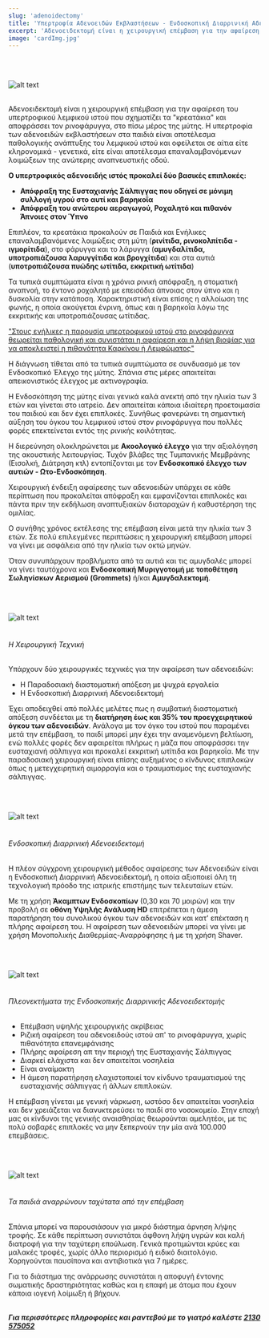 ```yaml
---
slug: 'adenoidectomy'
title: 'Υπερτροφία Αδενοειδών Εκβλαστήσεων - Ενδοσκοπική Διαρρινική Αδενοειδεκτομή'
excerpt: 'Αδενοειδεκτομή είναι η χειρουργική επέμβαση για την αφαίρεση του υπερτροφικού λεμφικού ιστού που σχηματίζει τα "κρεατάκια".'
image: 'cardImg.jpg'
---
```

<br/>
<br/>

![alt text](cardImg.jpg)
<br/>
<br/>

Αδενοειδεκτομή είναι η χειρουργική επέμβαση για την αφαίρεση του υπερτροφικού λεμφικού ιστού που σχηματίζει τα "κρεατάκια" και αποφράσσει τον ρινοφάρυγγα, στο πίσω μέρος της μύτης.
Η υπερτροφία των αδενοειδών εκβλαστήσεων στα παιδιά είναι αποτέλεσμα παθολογικής ανάπτυξης του λεμφικού ιστού και οφείλεται σε αίτια είτε κληρονομικά - γενετικά, είτε είναι αποτέλεσμα επαναλαμβανόμενων λοιμώξεων της ανώτερης αναπνευστικής οδού. 

**Ο υπερτροφικός αδενοειδής ιστός προκαλεί δύο βασικές επιπλοκές:**
* **Απόφραξη της Ευσταχιανής Σάλπιγγας που οδηγεί σε μόνιμη συλλογή υγρού στο αυτί και βαρηκοΐα**
* **Απόφραξη του ανώτερου αεραγωγού, Ροχαλητό και πιθανόν Άπνοιες στον Ύπνο**

Επιπλέον, τα κρεατάκια προκαλούν σε Παιδιά και Ενήλικες επαναλαμβανόμενες λοιμώξεις στη μύτη (**ρινίτιδα, ρινοκολπίτιδα - ιγμορίτιδα**), στο φάρυγγα και το λάρυγγα (**αμυγδαλίτιδα, υποτροπιάζουσα λαρυγγίτιδα και βρογχίτιδα**) και στα αυτιά (**υποτροπιάζουσα πυώδης ωτίτιδα, εκκριτική ωτίτιδα**)

Τα τυπικά συμπτώματα είναι η χρόνια ρινική απόφραξη, η στοματική αναπνοή, το έντονο ροχαλητό με επεισόδια άπνοιας στον ύπνο και η δυσκολία στην κατάποση. Χαρακτηριστική είναι επίσης η αλλοίωση της φωνής, η οποία ακούγεται ένρινη, όπως και η βαρηκοΐα λόγω της εκκριτικής και υποτροπιάζουσας ωτίτιδας. 

<u>"Στους ενήλικες η παρουσία υπερτροφικού ιστού στο ρινοφάρυγγα θεωρείται παθολογική και συνιστάται η αφαίρεση και η λήψη βιοψίας για να αποκλειστεί η πιθανότητα Καρκίνου ή Λεμφώματος"</u>

Η διάγνωση τίθεται από τα τυπικά συμπτώματα σε συνδυασμό με τον Ενδοσκοπικό Έλεγχο της μύτης. Σπάνια στις μέρες απαιτείται απεικονιστικός έλεγχος με ακτινογραφία.

Η Ενδοσκόπηση της μύτης είναι γενικά καλά ανεκτή από την ηλικία των 3 ετών και γίνεται στο ιατρείο. Δεν απαιτείται κάποια ιδιαίτερη προετοιμασία του παιδιού και δεν έχει επιπλοκές. Συνήθως φανερώνει τη σημαντική αύξηση του όγκου του λεμφικού ιστού στον ρινοφάρυγγα που πολλές φορές επεκτείνεται εντός της ρινικής κοιλότητας.

Η διερεύνηση ολοκληρώνεται με **Ακοολογικό έλεγχο** για την αξιολόγηση της ακουστικής λειτουργίας. Τυχόν βλάβες της Τυμπανικής Μεμβράνης (Εισολκή, Διάτρηση κτλ) εντοπίζονται με τον **Ενδοσκοπικό έλεγχο των αυτιών - Ωτο-Ενδοσκόπηση**.

Χειρουργική ένδειξη αφαίρεσης των αδενοειδών υπάρχει σε κάθε περίπτωση που προκαλείται απόφραξη και εμφανίζονται επιπλοκές και πάντα πριν την εκδήλωση αναπτυξιακών διαταραχών ή καθυστέρηση της ομιλίας.

Ο συνήθης χρόνος εκτέλεσης της επέμβαση είναι μετά την ηλικία των 3 ετών. Σε πολύ επιλεγμένες περιπτώσεις η χειρουργική επέμβαση μπορεί να γίνει με ασφάλεια από την ηλικία των οκτώ μηνών.

Όταν συνυπάρχουν προβλήματα από τα αυτιά και τις αμυγδαλές μπορεί να γίνει ταυτόχρονα και **Ενδοσκοπική Μυριγγοτομή με τοποθέτηση Σωληνίσκων Αερισμού (Grommets)** ή/και **Αμυγδαλεκτομή**.

<br/>
<br/>

![alt text](ad2.jpg)
<br/>
<br/>

###### Η Χειρουργική Τεχνική

Υπάρχουν δύο χειρουργικές τεχνικές για την αφαίρεση των αδενοειδών:
* Η Παραδοσιακή διαστοματική απόξεση με ψυχρά εργαλεία
* Η Ενδοσκοπική Διαρρινική Αδενοειδεκτομή

Έχει αποδειχθεί από πολλές μελέτες πως η συμβατική διαστοματική απόξεση συνδέεται με τη **διατήρηση έως και 35% του προεγχειρητικού όγκου των αδενοειδών**. Ανάλογα με τον όγκο του ιστού που παραμένει μετά την επέμβαση, το παιδί μπορεί μην έχει την αναμενόμενη βελτίωση, ενώ πολλές φορές δεν αφαιρείται πλήρως η μάζα που αποφράσσει την ευσταχιανή σάλπιγγα και προκαλεί εκκριτική ωτίτιδα και βαρηκοΐα. Με την παραδοσιακή χειρουργική είναι επίσης αυξημένος ο κίνδυνος επιπλοκών όπως η μετεγχειρητική αιμορραγία και ο τραυματισμος της ευσταχιανής σάλπιγγας.

<br/>
<br/>

![alt text](ad3.jpg)
<br/>
<br/>

###### Ενδοσκοπική Διαρρινική Αδενοειδεκτομή

Η πλέον σύγχρονη χειρουργική μέθοδος αφαίρεσης των Αδενοειδών είναι η Ενδοσκοπική Διαρρινική Αδενοειδεκτομή, η οποία αξιοποιεί όλη τη τεχνολογική πρόοδο της ιατρικής επιστήμης των τελευταίων ετών.

Με τη χρήση **Άκαμπτων Ενδοσκοπίων** (0,30 και 70 μοιρών) και την προβολή σε **οθόνη Υψηλής Ανάλυση HD** επιτρέπεται η άμεση παρατήρηση του συνολικού όγκου των αδενοειδών και κατ' επέκταση η πλήρης αφαίρεση του. Η αφαίρεση των αδενοειδών μπορεί να γίνει με χρήση Μονοπολικής Διαθερμίας-Αναρρόφησης ή με τη χρήση Shaver.

<br/>
<br/>

![alt text](ad4.jpg)
<br/>
<br/>

###### Πλεονεκτήματα της Ενδοσκοπικής Διαρρινικής Αδενοειδεκτομής

* Επέμβαση υψηλής χειρουργικής ακρίβειας 
* Ριζική αφαίρεση του αδενοειδούς ιστού απ' το ρινοφάρυγγα, χωρίς πιθανότητα επανεμφάνισης
* Πλήρης αφαίρεση απ την περιοχή της Ευσταχιανής Σάλπιγγας 
* Διαρκεί ελάχιστα και δεν απαιτείται νοσηλεία 
* Είναι αναίμακτη
* Η άμεση παρατήρηση ελαχιστοποιεί τον κίνδυνο τραυματισμού της ευσταχιανής σάλπιγγας ή άλλων επιπλοκών.

Η επέμβαση γίνεται με γενική νάρκωση, ωστόσο δεν απαιτείται νοσηλεία και δεν χρειάζεται να διανυκτερεύσει το παιδί στο νοσοκομείο. Στην εποχή μας οι κίνδυνοι της γενικής αναισθησίας θεωρούνται αμελητέοι, με τις πολύ σοβαρές επιπλοκές να μην ξεπερνούν την μία ανά 100.000 επεμβάσεις.

<br/>
<br/>

![alt text](ad5.jpg)
<br/>
<br/>

###### Τα παιδιά αναρρώνουν ταχύτατα από την επέμβαση

Σπάνια μπορεί να παρουσιάσουν για μικρό διάστημα άρνηση λήψης τροφής. Σε κάθε περίπτωση συνιστάται άφθονη λήψη υγρών και καλή διατροφή για την ταχύτερη επούλωση. Γενικά προτιμώνται κρύες και μαλακές τροφές, χωρίς άλλο περιορισμό ή ειδικό διαιτολόγιο. Χορηγούνται παυσίπονα και αντιβιοτικά για 7 ημέρες. 

Για το διάστημα της ανάρρωσης συνιστάται η αποφυγή έντονης σωματικής δραστηριότητας καθώς και η επαφή με άτομα που έχουν κάποια ιογενή λοίμωξη ή βήχουν.
<br/>
<br/>

***Για περισσότερες πληροφορίες και ραντεβού με το γιατρό καλέστε [2130 575052](tel:2130575052 "2130 575052")***